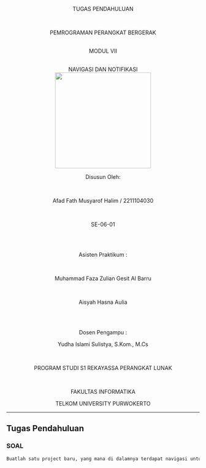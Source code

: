 <div align="center">

TUGAS PENDAHULUAN

<br>

PEMROGRAMAN PERANGKAT BERGERAK
<br>
<br>

MODUL VII

<br>
NAVIGASI DAN NOTIFIKASI
<br>
<img src="https://lac.telkomuniversity.ac.id/wp-content/uploads/2021/01/cropped-1200px-Telkom_University_Logo.svg-270x270.png" width="250px">

<br>

Disusun Oleh:

<br>

Afad Fath Musyarof Halim / 2211104030

<br>

SE-06-01

<br>

<br>

Asisten Praktikum :

<br>

Muhammad Faza Zulian Gesit Al Barru

<br>

Aisyah Hasna Aulia

<br>

<br>

Dosen Pengampu :<br>

Yudha Islami Sulistya, S.Kom., M.Cs<br>

<br>

PROGRAM STUDI S1 REKAYASSA PERANGKAT LUNAK

<br>

FAKULTAS INFORMATIKA <br>

TELKOM UNIVERSITY PURWOKERTO <br>

</div>

---

## Tugas Pendahuluan

### SOAL

``` txt
Buatlah satu project baru, yang mana di dalamnya terdapat navigasi untuk pindah dari satu halaman ke halaman lainnya 
```
